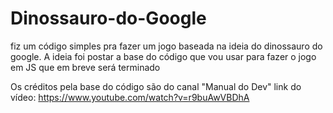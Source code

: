 # Dinossauro-do-Google
fiz um código simples pra fazer um jogo baseada na ideia do dinossauro do google. A ideia foi postar a base do código que vou usar para fazer o jogo em JS que em breve será terminado

Os créditos pela base do código são do canal "Manual do Dev"
link do vídeo: https://www.youtube.com/watch?v=r9buAwVBDhA
